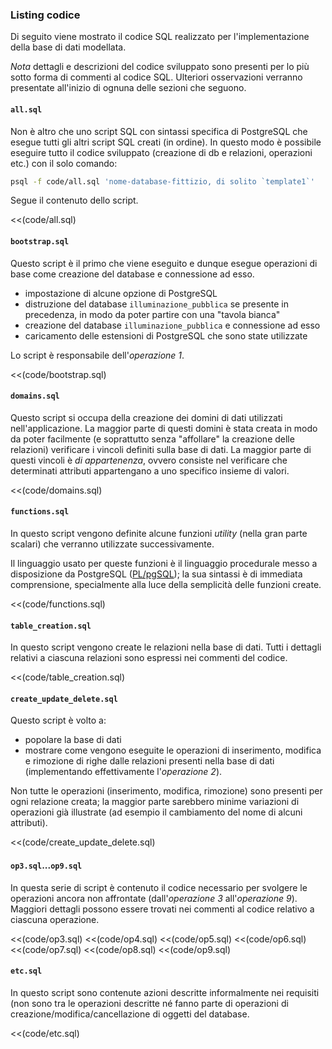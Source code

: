 ### Listing codice

Di seguito viene mostrato il codice SQL realizzato per l'implementazione della
base di dati modellata.

*Nota* dettagli e descrizioni del codice sviluppato sono presenti per lo più
sotto forma di commenti al codice SQL. Ulteriori osservazioni verranno
presentate all'inizio di ognuna delle sezioni che seguono.

#### `all.sql`

Non è altro che uno script SQL con sintassi specifica di PostgreSQL che esegue
tutti gli altri script SQL creati (in ordine). In questo modo è possibile
eseguire tutto il codice sviluppato (creazione di db e relazioni, operazioni
etc.) con il solo comando:

``` bash
psql -f code/all.sql 'nome-database-fittizio, di solito `template1`'
```

Segue il contenuto dello script.

<<(code/all.sql)

#### `bootstrap.sql`

Questo script è il primo che viene eseguito e dunque esegue operazioni di base
come creazione del database e connessione ad esso.

- impostazione di alcune opzione di PostgreSQL
- distruzione del database `illuminazione_pubblica` se presente in precedenza,
    in modo da poter partire con una "tavola bianca"
- creazione del database `illuminazione_pubblica` e connessione ad esso
- caricamento delle estensioni di PostgreSQL che sono state utilizzate

Lo script è responsabile dell'*operazione 1*.

<<(code/bootstrap.sql)

#### `domains.sql`

Questo script si occupa della creazione dei domini di dati utilizzati
nell'applicazione. La maggior parte di questi domini è stata creata in modo da
poter facilmente (e soprattutto senza "affollare" la creazione delle relazioni)
verificare i vincoli definiti sulla base di dati. La maggior parte di questi
vincoli è *di appartenenza*, ovvero consiste nel verificare che determinati
attributi appartengano a uno specifico insieme di valori.

<<(code/domains.sql)

#### `functions.sql`

In questo script vengono definite alcune funzioni *utility* (nella gran parte
scalari) che verranno utilizzate successivamente.

Il linguaggio usato per queste funzioni è il linguaggio procedurale messo a
disposizione da PostgreSQL
([PL/pgSQL](http://www.postgresql.org/docs/9.3/static/plpgsql.html)); la sua
sintassi è di immediata comprensione, specialmente alla luce della semplicità
delle funzioni create.

<<(code/functions.sql)

#### `table_creation.sql`

In questo script vengono create le relazioni nella base di dati. Tutti i
dettagli relativi a ciascuna relazioni sono espressi nei commenti del codice.

<<(code/table_creation.sql)

#### `create_update_delete.sql`

Questo script è volto a:

- popolare la base di dati
- mostrare come vengono eseguite le operazioni di inserimento, modifica e
    rimozione di righe dalle relazioni presenti nella base di dati
    (implementando effettivamente l'*operazione 2*).

Non tutte le operazioni (inserimento, modifica, rimozione) sono presenti per
ogni relazione creata; la maggior parte sarebbero minime variazioni di
operazioni già illustrate (ad esempio il cambiamento del nome di alcuni
attributi).

<<(code/create_update_delete.sql)

#### `op3.sql`...`op9.sql`

In questa serie di script è contenuto il codice necessario per svolgere le
operazioni ancora non affrontate (dall'*operazione 3* all'*operazione 9*).
Maggiori dettagli possono essere trovati nei commenti al codice relativo a
ciascuna operazione.

<<(code/op3.sql)
<<(code/op4.sql)
<<(code/op5.sql)
<<(code/op6.sql)
<<(code/op7.sql)
<<(code/op8.sql)
<<(code/op9.sql)

#### `etc.sql`

In questo script sono contenute azioni descritte informalmente nei requisiti
(non sono tra le operazioni descritte né fanno parte di operazioni di
creazione/modifica/cancellazione di oggetti del database.

<<(code/etc.sql)
